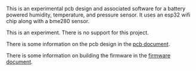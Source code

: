 This is an experimental pcb design and associated software for a
battery powered humidity, temperature, and pressure sensor. It uses an
esp32 wifi chip along with a bme280 sensor.

This is an experiment. There is no support for this project.

There is some information on the pcb design in the
[pcb document](docs/PCB.md).

There is some information on building the firmware in the
[firmware document](docs/Firmware.md).

